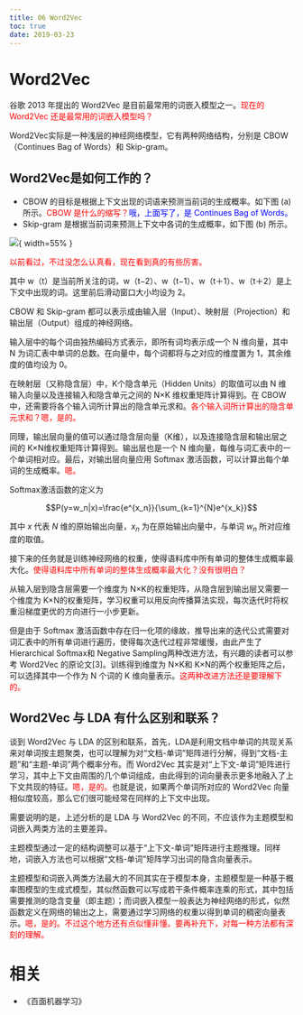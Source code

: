 ```yaml
---
title: 06 Word2Vec
toc: true
date: 2019-03-23
---
```

# Word2Vec


谷歌 2013 年提出的 Word2Vec 是目前最常用的词嵌入模型之一。<span style="color:red;">现在的 Word2Vec 还是最常用的词嵌入模型吗？</span>

Word2Vec实际是一种浅层的神经网络模型，它有两种网络结构，分别是 CBOW（Continues Bag of Words）和 Skip-gram。

## Word2Vec是如何工作的？


- CBOW 的目标是根据上下文出现的词语来预测当前词的生成概率。如下图 (a) 所示。<span style="color:red;">CBOW 是什么的缩写？</span><span style="color:blue;">哦，上面写了，是 Continues Bag of Words。 </span>
- Skip-gram 是根据当前词来预测上下文中各词的生成概率，如下图 (b) 所示。

![](http://images.iterate.site/blog/image/20190323/B6MFg7oOTHeS.png?imageslim){ width=55% }

<span style="color:red;">以前看过，不过没怎么认真看，现在看到真的有些厉害。</span>

其中 w（t）是当前所关注的词，w（t−2）、w（t−1）、w（t＋1）、w（t＋2）是上下文中出现的词。这里前后滑动窗口大小均设为 2。

CBOW 和 Skip-gram 都可以表示成由输入层（Input）、映射层（Projection）和输出层（Output）组成的神经网络。

输入层中的每个词由独热编码方式表示，即所有词均表示成一个 N 维向量，其中 N 为词汇表中单词的总数。在向量中，每个词都将与之对应的维度置为 1，其余维度的值均设为 0。

在映射层（又称隐含层）中，K个隐含单元（Hidden Units）的取值可以由 N 维输入向量以及连接输入和隐含单元之间的 N×K 维权重矩阵计算得到。在 CBOW 中，还需要将各个输入词所计算出的隐含单元求和。<span style="color:red;">各个输入词所计算出的隐含单元求和？嗯，是的。</span>

同理，输出层向量的值可以通过隐含层向量（K维），以及连接隐含层和输出层之间的 K×N维权重矩阵计算得到。输出层也是一个 N 维向量，每维与词汇表中的一个单词相对应。最后，对输出层向量应用 Softmax 激活函数，可以计算出每个单词的生成概率。<span style="color:red;">嗯。</span>

Softmax激活函数的定义为


$$P(y=w_n|x)=\frac{e^{x_n}}{\sum_{k=1}^{N}e^{x_k}}$$


其中 $x$ 代表 $N$ 维的原始输出向量，$x_n$ 为在原始输出向量中，与单词 $w_n$ 所对应维度的取值。


接下来的任务就是训练神经网络的权重，使得语料库中所有单词的整体生成概率最大化。<span style="color:red;">使得语料库中所有单词的整体生成概率最大化？没有很明白？</span>

从输入层到隐含层需要一个维度为 N×K的权重矩阵，从隐含层到输出层又需要一个维度为 K×N的权重矩阵，学习权重可以用反向传播算法实现，每次迭代时将权重沿梯度更优的方向进行一小步更新。

但是由于 Softmax 激活函数中存在归一化项的缘故，推导出来的迭代公式需要对词汇表中的所有单词进行遍历，使得每次迭代过程非常缓慢，由此产生了 Hierarchical Softmax和 Negative Sampling两种改进方法，有兴趣的读者可以参考 Word2Vec 的原论文[3]。训练得到维度为 N×K和 K×N的两个权重矩阵之后，可以选择其中一个作为 N 个词的 K 维向量表示。<span style="color:red;">这两种改进方法还是要理解下的。</span>

## Word2Vec 与 LDA 有什么区别和联系？

谈到 Word2Vec 与 LDA 的区别和联系，首先，LDA是利用文档中单词的共现关系来对单词按主题聚类，也可以理解为对“文档-单词”矩阵进行分解，得到“文档-主题”和“主题-单词”两个概率分布。而 Word2Vec 其实是对“上下文-单词”矩阵进行学习，其中上下文由周围的几个单词组成，由此得到的词向量表示更多地融入了上下文共现的特征。<span style="color:red;">嗯，是的。</span>也就是说，如果两个单词所对应的 Word2Vec 向量相似度较高，那么它们很可能经常在同样的上下文中出现。

需要说明的是，上述分析的是 LDA 与 Word2Vec 的不同，不应该作为主题模型和词嵌入两类方法的主要差异。

主题模型通过一定的结构调整可以基于“上下文-单词”矩阵进行主题推理。同样地，词嵌入方法也可以根据“文档-单词”矩阵学习出词的隐含向量表示。

主题模型和词嵌入两类方法最大的不同其实在于模型本身，主题模型是一种基于概率图模型的生成式模型，其似然函数可以写成若干条件概率连乘的形式，其中包括需要推测的隐含变量（即主题）；而词嵌入模型一般表达为神经网络的形式，似然函数定义在网络的输出之上，需要通过学习网络的权重以得到单词的稠密向量表示。<span style="color:red;">嗯，是的。不过这个地方还有点似懂非懂。要再补充下，对每一种方法都有深刻的理解。</span>




# 相关

- 《百面机器学习》
